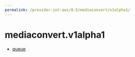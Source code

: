 ```yaml
---
permalink: /provider-jet-aws/0.5/mediaconvert/v1alpha1/
---
```


# mediaconvert.v1alpha1



* [queue](queue.md)